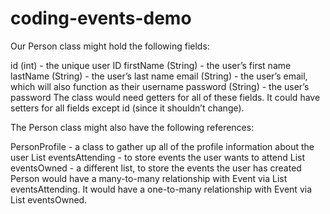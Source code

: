 # coding-events-demo
Our Person class might hold the following fields:

id (int) - the unique user ID
firstName (String) - the user’s first name
lastName (String) - the user’s last name
email (String) - the user’s email, which will also function as their username
password (String) - the user’s password
The class would need getters for all of these fields. It could have setters for all fields except id (since it shouldn’t change).

The Person class might also have the following references:

PersonProfile - a class to gather up all of the profile information about the user
List<Events> eventsAttending - to store events the user wants to attend
List<Events> eventsOwned - a different list, to store the events the user has created
Person would have a many-to-many relationship with Event via List<Events> eventsAttending. It would have a one-to-many relationship with Event via List<Events> eventsOwned.
